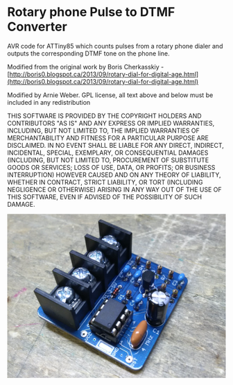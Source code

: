 # Rotary phone Pulse to DTMF Converter #
AVR code for ATTiny85 which counts pulses from a rotary phone dialer and outputs the corresponding DTMF tone on the phone line. 

Modified from the original work by Boris Cherkasskiy - [http://boris0.blogspot.ca/2013/09/rotary-dial-for-digital-age.html](http://boris0.blogspot.ca/2013/09/rotary-dial-for-digital-age.html)

Modified by Arnie Weber.  GPL license, all text above and below must be included in any redistribution

THIS SOFTWARE IS PROVIDED BY THE COPYRIGHT HOLDERS AND CONTRIBUTORS "AS IS" AND ANY EXPRESS OR IMPLIED WARRANTIES, INCLUDING, BUT NOT LIMITED TO, THE IMPLIED WARRANTIES OF MERCHANTABILITY AND FITNESS FOR A PARTICULAR PURPOSE ARE DISCLAIMED. IN NO EVENT SHALL BE LIABLE FOR ANY DIRECT, INDIRECT, INCIDENTAL, SPECIAL, EXEMPLARY, OR CONSEQUENTIAL DAMAGES (INCLUDING, BUT NOT LIMITED TO, PROCUREMENT OF SUBSTITUTE GOODS OR SERVICES; LOSS OF USE, DATA, OR PROFITS; OR BUSINESS INTERRUPTION) HOWEVER CAUSED AND ON ANY THEORY OF LIABILITY, WHETHER IN CONTRACT, STRICT LIABILITY, OR TORT (INCLUDING NEGLIGENCE OR OTHERWISE) ARISING IN ANY WAY OUT OF THE USE OF THIS SOFTWARE, EVEN IF ADVISED OF THE POSSIBILITY OF SUCH DAMAGE.

![Image of finished Rotary Dial PCB](https://github.com/310weber/rotary_dial/blob/master/eagle/rotary_dial.jpg)
